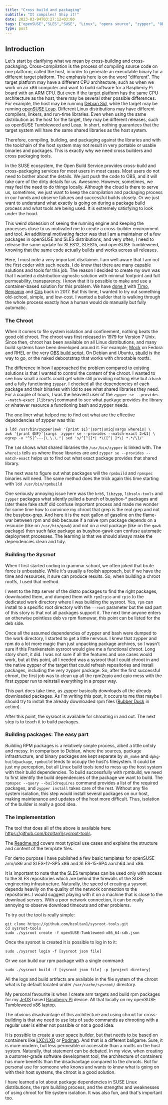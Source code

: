 ```yaml
---
title: "Cross build and packaging"
subtitle: "It compiles! Ship it!"
date: 2023-03-04T03:27:12+03:00
tags: ["openSUSE","SLES","SUSE", "Linux", "opens source", "zypper", "OBS", "developer tools"]
type: post
---
```


## Introduction

Let's start by clarifying what we mean by cross-building and cross-packaging. Cross-compilation is the process of compiling source code on one platform, called the host, in order to generate an executable binary for a different target platform. The emphasis here is on the word "different". The target platform may have a different CPU architecture, such as when we work on an x86 computer and want to build software for a Raspberry Pi board with an ARM CPU. But even if the target platform has the same CPU architecture as the host, there may be several other possible differences. For example, the host may be running [Debian Sid](https://wiki.debian.org/DebianUnstable), while the target may be running [openSUSE Leap](https://www.opensuse.org/#Leap). Different Linux distributions may have different compilers, linkers, and run-time libraries. Even when using the same distribution as the host for the target, they may be different releases, such as openSUSE Tumbleweed and Leap. In short, nothing guarantees that the target system will have the same shared libraries as the host system.


Therefore, compiling, building, and packaging against the libraries and with the toolchain of the host system may not result in very portable or usable binaries and packages. This is exactly why we need cross builders and cross packaging tools.


In the SUSE ecosystem, the Open Build Service provides cross-build and cross-packaging services for most users in most cases. Most users do not need to bother about the details. We just push the code to OBS, and it will take care of the dirty details for us. Awesome. However, sometimes, we may feel the need to do things locally. Although the cloud is there to serve us, sometimes, we just want to keep the compilation and packaging process in our hands and observe failures and successful builds closely. Or we just want to understand what exactly is going on during a package build process and what tools are being used. It is extremely satisfying to look under the hood.


This weird obsession of seeing the running engine and keeping the processes close to us motivated me to create a cross-builder environment and tool. An additional motivating factor was that I am a maintainer of a few packages in openSUSE and SLES distributions, and very often, I need to release the same update for SLES12, SLES15, and openSUSE Tumbleweed, knowing that the same code actually builds and works across all releases.


Here, I must note a very important disclaimer. I am well aware that I am not the first coder with such needs. I do know that there are many capable solutions and tools for this job. The reason I decided to create my own was that I wanted a distribution-agnostic solution with minimal footprint and full permeability, transparency. I know that it is possible to make and use a container-based solution for this problem. We have [done it](https://launchpad.net/~ubuntu-sdk-team/+archive/ubuntu/tools-development) with [Timo](https://github.com/tjyrinki), [Benjamin](https://github.com/bzeller) and [Cris](https://kalikiana.gitlab.io/) back in 2017. But this time, I wanted to try out something old-school, simple, and low-cost. I wanted a builder that is walking through the whole process exactly how a human would do manually but fully automatic.


### The Chroot
When it comes to file system isolation and confinement, nothing beats the good old chroot. The chroot was first released in 1979 for Version 7 Unix. Since then, chroot has been available on all Linux distributions, and many build systems have been developed around it. For example, [Mock](https://rpm-software-management.github.io/mock/) on Fedora and RHEL  or the very [OBS build script](https://github.com/openSUSE/obs-build/blob/master/build). On Debian and Ubuntu, [sbuild](https://packages.debian.org/search?keywords=sbuild) is the way to go, or the naked debootstrap that works with chrootable rootfs.


The difference in how I approached the problem compared to existing solutions is that I wanted to control the content of the chroot. I wanted to see how small a rootfs could get while still providing nothing else but a `bash` and a fully functioning `zypper`. I checked all the dependencies of each package and their binaries with ldd to see what shared libraries they need. For a couple of hours, I was the heaviest user of the `zypper se --provides --match-exact [library]`command to see what package provides the library or whatever resource a functioning bash and zypper needs.


The one liner what helped me to find out what are the effective dependencies of zypper was this:
```
$ ldd /usr/bin/zypper|awk '{print $1}'|sort|uniq|xargs whereis| \
awk '{print $NF}'|xargs  zypper se --provides --match-exact 2>&1| \
egrep -v "^S|^---|\.\.\."| sed 's/^[^|]*| *\([^| ]*\) *.*/\1/'
```

The `ldd` shows what shared libraries the `/usr/bin/zypper` is linked with. The `whereis` tells us where those libraries are and `zypper se --provides --match-exact` helps us to find out what exact package provides that shared library.

The next was to figure out what packages will the `rpmbuild` and `rpmspec` binaries will need. The same method does the trick again this time starting with `ldd /usr/bin/rpmbuild`

One seriously annoying issue here was the `krb5`, `libzypp`, `libsolv-tools` and `zypper` packages what silently pulled a bunch of busybox-* packages and later these fake stuff did confuse important process and made me wonder for some time how to convince my chroot that grep is the real grep and not the busybox-grep. And here it is the next gallon of gasoline on the flame-war between rpm and deb because if a naive rpm package depends on a resource (like on `/usr/bin/gawk`) and not on a real package (like on the `gawk` package) then such fake package as busybox-gawk can confuse automatic deployment processes. The learning is that we should always make the dependencies clean and tidy.


### Building the Sysroot
When I first started coding in grammar school, we often joked that brute force is unbeatable. While it's usually a foolish approach, but if we have the time and resources, it sure can produce results. So, when building a chroot rootfs, I used that method.


I went to the http server of the distro packages to find the right packages, downloaded them, and dumped them with `rpm2cpio` and `cpio` to the dedicated work directory where I was building the sysroot. Yes, `rpm` can install to a specific root directory with the `--root` parameter but the sad part of this story is that not all packages support it. The next time anyone enters an otherwise pointless deb vs rpm flamewar, this point can be listed for the deb side.


Once all the assumed dependencies of zypper and bash were dumped to the work directory, I started to get a little nervous. I knew that zypper and rpm do a lot more magic than just unpacking package archives, so I wasn't sure if this Frankenstein sysroot would give me a functional chroot. Long story short, it did. I was not sure if all the features and use cases would work, but at this point, all I needed was a sysroot that I could chroot in and the native zypper of the target that could refresh repositories and install packages, including the very zypper package. So, after the first successful chroot, the first job was to clean up all the rpm2cpio and cpio mess with the first zypper run to reinstall everything in a proper way.


This part does take time, as zypper basically downloads all the already downloaded packages. As I'm writing this post, it occurs to me that maybe I should try to install the already downloaded rpm files ([Rubber Duck](https://en.wikipedia.org/wiki/Rubber_duck_debugging) in action).


After this point, the sysroot is available for chrooting in and out. The next step is to teach it to build packages.

### Building packages: The easy part

Building RPM packages is a relatively simple process, albeit a little untidy and messy. In comparison to Debian, where the sources, package infrastructure, and binary packages are kept separate by `dh_make` and `dpkg-buildpackage`, `rpmbuild` tends to occupy the host's filesystem. It could be just my perception, but all Linux build tools tend to mess up the host system with their build dependencies. To build successfully with rpmbuild, we need to first identify the build dependencies of the package we want to build. The `rpmspec --query --buildrequires` command provides a list of the required packages, and `zypper install` takes care of the rest. Without any file system isolation, this step would install several packages on our host, making maintenance and updates of the host more difficult. Thus, isolation of the builder is really a good idea.

### The implementation

The tool that does all of the above is available here: https://github.com/bzoltan1/sysroot-tools.


The [Readme.md](https://github.com/bzoltan1/sysroot-tools#readme) covers most typical use cases and explains the structure and content of the template files.


For demo purpose I have published a few basic templates for openSUSE arm/x86 and SLES-12-SP5 x86 and SLES-15-SP4 aarch64 and x86.


It is important to note that the SLES templates can be used only with access to the SLES repositories which are behind the firewalls of the SUSE engineering infrastructure. Naturally, the speed of creating a sysroot depends heavily on the quality of the network connection to the repositories. I would suggest playing with it on a machine that is close to the download servers. With a poor network connection, it can be really annoying to observe download timeouts and other problems.


To try out the tool is really simple:
```
git clone https://github.com/bzoltan1/sysroot-tools.git
cd sysroot-tools
sudo ./sysroot create -f openSUSE-Tumbleweed-x86_64-sdk.json
```

Once the sysroot is created it is possible to log in to it:

```
sudo ./sysroot login -f [sysroot json file]
```

Or we can build our rpm package with a single command:
```
sudo ./sysroot build -f [sysroot json file] -p [project diretory]
```

All the logs and build artifacts are available in the file system of the chroot what is by default located under `/var/cache/sysroot/` directory.
  
  
My personal favourite is when I create arm targets and build rpm packages for my [JeOS](https://www.suse.com/products/server/jeos/) based [Raspberry Pi](https://www.raspberrypi.org/) device. All that locally on my openSUSE Tumbleweed x86 laptop.
  
  
The obvious disadvantage of this architecture and using chroot for cross-building is that we need to use lots of sudo commands as chrooting with a regular user is either not possible or not a good idea.
  
  
It is possible to create a user space builder, but that needs to be based on containers like [LXC/LXD](https://linuxcontainers.org/lxd/) or [Podman](https://podman.io/). And that is a different ballgame. Sure, it is more modern, but less permeable or accessible than a rootfs on the host system. Naturally, that statement can be debated. In my view, when creating a customer-grade software development tool, the architecture of containers has more benefits than the disadvantage compared to the chroots. But for personal use for someone who knows and wants to know what is going on with their host systems, the chroot is a good solution.
  
  
I have learned a lot about package dependencies in SUSE Linux distributions, the rpm building process, and the strengths and weaknesses of using chroot for file system isolation. It was also fun, and that's important too.
